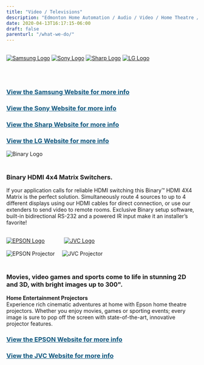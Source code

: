 ```yaml
---
title: "Video / Televisions"
description: "Edmonton Home Automation / Audio / Video / Home Theatre / Security / Surveillance"
date: 2020-04-13T16:17:15-06:00
draft: false
parenturl: "/what-we-do/"
---
```


<section class="section-sm">
    <div class="container">
        <div class="row justify-content-sm-center">
            <div class="col-lg-6 col-md-6 col-sm-7">
                <br />
                <a class="contentLogo" href="http://www.samsung.com/ca/tv/" target="_blank" title="View the Samsung Website"><img src="/images/sections/video-televisions/samsung.png" alt="Samsung Logo" /></a>
                <a class="contentLogo" href="http://www.sony.ca/en/electronics/tv/t/televisions" target="_blank" title="View the Sony Website"><img src="/images/sections/video-televisions/sony.png" alt="Sony Logo" /></a>
                <a class="contentLogo" href="http://www.sharp.ca/en-CA/ForHome/HomeEntertainment/LEDTV.aspx" target="_blank" title="View the Sharp Website"><img src="/images/sections/video-televisions/sharp.png" alt="Sharp Logo" /></a>
                <a class="contentLogo" href="http://www.lg.com/ca_en/tvs" target="_blank" title="View the LG Website"><img src="/images/sections/video-televisions/lg.png" alt="LG Logo" /></a>
                    <div style="clear: both;">
                    <img style="margin-right: 15px; " src="/images/sections/video-televisions/tv-01.png" alt="" />
                </div>
            </div>
            <div class="col-lg-6 col-md-6 col-sm-5">
                 <p><br /><br /></p>
                <h3><a style="text-decoration: underline; color: #0c557d;" href="http://www.samsung.com/ca/tv/"" target="_blank">View the Samsung Website for more info</a></h3>
                <h3><a style="text-decoration: underline; color: #0c557d;" href="http://www.sony.ca/en/electronics/tv/t/televisions" target="_blank">View the Sony Website for more info</a></h3>
                <h3><a style="text-decoration: underline; color: #0c557d;" href="http://www.sharp.ca/en-CA/ForHome/HomeEntertainment/LEDTV.aspx" target="_blank">View the Sharp Website for more info</a></h3>
                <h3><a style="text-decoration: underline; color: #0c557d;" href="http://www.lg.com/ca_en/tvs" target="_blank">View the LG Website for more info</a></h3>	   
            </div>
        </div>
    </div>
</section>
<section class="section-sm">
    <div class="container">
        <div class="row justify-content-sm-center">
            <div class="col-lg-6 col-md-6 col-sm-5">
                <img src="/images/sections/video-televisions/binary.png" alt="Binary Logo" />
                <div style="clear: both;">
                    <img style="margin-right: 15px; " src="/images/sections/video-televisions/matrix-switch.png" alt="" />
                </div>
            </div>
            <div class="col-lg-6 col-md-6 col-sm-5">
                <h3><br />Binary HDMI 4x4 Matrix Switchers.</h3>
                <p class="content">If your application calls for reliable HDMI switching this Binary™ HDMI 4X4 Matrix is the perfect solution. Simultaneously route 4 sources to up to 4 different displays using our HDMI cables for direct connection, or use our extenders to send video to remote rooms. Exclusive Binary setup software, built-in bidirectional RS-232 and a powered IR input make it an installer’s favorite!</p>
            </div>
        </div>
    </div>
</section>
<section class="section-sm">
    <div class="container">
        <div class="row justify-content-sm-center">
            <div class="col-lg-6 col-md-6 col-sm-5">
                <p><br />
                <a href="http://www.epson.ca/cgi-bin/ceStore/jsp/home-theatre-projectors.do" target="_blank" title="View the EPSON Website"><img src="/images/sections/home-theatre/epson.png" alt="EPSON Logo" /></a>
                    &nbsp; &nbsp; &nbsp; &nbsp; &nbsp; &nbsp;  
                <a href="https://www.jvc.ca/www/Consumer/products.aspx?h=C1" target="_blank" title="View the JVC Website"><img src="/images/sections/home-theatre/jvc.png" alt="JVC Logo" /></a>
                <br /><br />
                <img style="margin-right: 15px; " src="/images/sections/home-theatre/projector-01.png" alt="EPSON Projector" />
                <img src="/images/sections/home-theatre/projector-02.png" alt="JVC Projector" />
                </p>
            </div>
            <div class="col-lg-6 col-md-6 col-sm-5">
                <h3><br />Movies, video games and sports come to life in stunning 2D and 3D, with bright images up to 300".</h3>
                <p class="content"><strong>Home Entertainment Projectors</strong><br />Experience rich cinematic adventures at home with Epson home theatre projectors. Whether you enjoy movies, games or sporting events; every image is sure to pop off the screen with state-of-the-art, innovative projector features.</p>
                <h3><a style="text-decoration: underline; color: #0c557d;" href="http://www.epson.ca/cgi-bin/ceStore/jsp/home-theatre-projectors.do" target="_blank">View the EPSON Website for more info</a></h3>
                <h3><a style="text-decoration: underline; color: #0c557d;" href="https://www.jvc.ca/www/Consumer/products.aspx?h=C1" target="_blank">View the JVC Website for more info</a></h3>
            </div>
        </div>
    </div>
</section>
